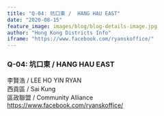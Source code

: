 ```yaml
---
title: "Q-04: 坑口東 /  HANG HAU EAST"
date: "2020-08-15"
feature_image: images/blog/blog-details-image.jpg
author: "Hong Kong Districts Info"
iframe: "https://www.facebook.com/ryanskoffice/"
---
```


### Q-04: 坑口東 /  HANG HAU EAST  
李賢浩 /  LEE HO YIN RYAN  
西貢區 / Sai Kung  
區政聯盟 /  Community Alliance  
https://www.facebook.com/ryanskoffice/
